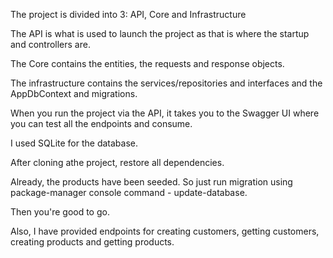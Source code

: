 The project is divided into 3: API, Core and Infrastructure

The API is what is used to launch the project as that is where the startup and controllers are.

The Core contains the entities, the requests and response objects.

The infrastructure contains the services/repositories and interfaces and the AppDbContext and migrations.

When you run the project via the API, it takes you to the Swagger UI where you can test all the endpoints and consume.

I used SQLite for the database.

After cloning athe project, restore all dependencies.

Already, the products have been seeded. So just run migration using package-manager console command - update-database.

Then you're good to go.

Also, I have provided endpoints for creating customers, getting customers, creating products and getting products.

